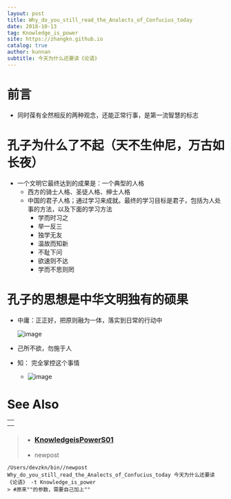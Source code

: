 ```yaml
---
layout: post
title: Why_do_you_still_read_the_Analects_of_Confucius_today
date: 2018-10-13
tag: Knowledge_is_power
site: https://zhangkn.github.io
catalog: true
author: kunnan
subtitle: 今天为什么还要读《论语》
---
```




# 前言



* 同时葆有全然相反的两种观念，还能正常行事，是第一流智慧的标志

# 孔子为什么了不起（天不生仲尼，万古如长夜）







* 一个文明它最终达到的成果是：一个典型的人格
  * 西方的骑士人格、圣徒人格、绅士人格
  * 中国的君子人格；通过学习来成就。最终的学习目标是君子，包括为人处事的方法，以及下面的学习方法
    * 学而时习之
    * 举一反三
    * 独学无友
    * 温故而知新
    * 不耻下问
    * 欲速则不达
    * 学而不思则罔





# 孔子的思想是中华文明独有的硕果



* 中庸：正正好，把原则融为一体，落实到日常的行动中

  ![image](https://wx4.sinaimg.cn/large/006tBeITgy1fw6pif50qtj31jk0v9u0x.jpg)

* 己所不欲，勿施于人

* 知： 完全掌控这个事情

  * ![image](https://wx4.sinaimg.cn/large/006tBeITgy1fw6pfgdhhgj31jk0v9qv5.jpg)





# See Also 













|      |
| ---- |
|      |
|      |

>* ### [KnowledgeisPowerS01](https://github.com/zhangkn/KnowledgeisPowerS01)
>
>* newpost 
>
```
/Users/devzkn/bin//newpost Why_do_you_still_read_the_Analects_of_Confucius_today 今天为什么还要读《论语》 -t Knowledge_is_power
> #原来""的参数，需要自己加上""
```

